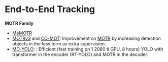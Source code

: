 # End-to-End Tracking

**MOTR Family**

- [MeMOTR](https://arxiv.org/abs/2307.15700)
- [MOTRv3](https://arxiv.org/abs/2305.14298) and [CO-MOT](https://arxiv.org/abs/2305.12724): Improvement on [MOTR](https://arxiv.org/abs/2105.03247) by increasing detection objects in the loss term as extra supervision.
- [MO-YOLO](https://arxiv.org/abs/2310.17170): : Efficient (fast training on 1 2080 ti GPU, 8 hours) YOLO with transformer in the encoder (RT-YOLO) and MOTR in the decoder.
